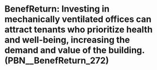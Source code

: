 # BenefReturn: __Investing in mechanically ventilated offices can attract tenants who prioritize health and well-being, increasing the demand and value of the building.__ (PBN__BenefReturn_272)

